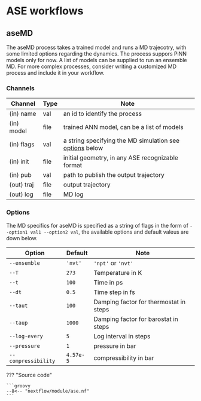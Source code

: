 # ASE workflows

## aseMD

The aseMD process takes a trained model and runs a MD trajecotry, with some
limited options regarding the dynamics. The process suppors PiNN models only for
now. A list of models can be supplied to run an ensemble MD. For more complex
processes, consider writing a customized MD process and include it in your
workflow.

### Channels

| Channel    | Type | Note                                                                |
| ---------- | ---- | ------------------------------------------------------------------- |
| (in) name  | val  | an id to identify the process                                       |
| (in) model | file | trained ANN model, can be a list of models                          |
| (in) flags | val  | a string specifying the MD simulation see [options](#options) below |
| (in) init  | file | initial geometry, in any ASE recognizable format                    |
| (in) pub   | val  | path to publish the output trajectory                               |
| (out) traj | file | output trajectory                                                   |
| (out) log  | file | MD log                                                              |

### Options

The MD specifics for aseMD is specified as a string of flags in the form of
`--option1 val1 --option2 val`, the available options and default valeus are down below.

| Option              | Default   | Note                                   |
| ------------------- | --------- | -------------------------------------- |
| `--ensemble `       | `'nvt' `  | `'npt'` or `'nvt'`                     |
| `--T `              | `273 `    | Temperature in K                       |
| `--t `              | `100 `    | Time in ps                             |
| `--dt `             | `0.5 `    | Time step in fs                        |
| `--taut `           | `100 `    | Damping factor for thermostat in steps |
| `--taup `           | `1000 `   | Damping factor for barostat in steps   |
| `--log-every `      | `5 `      | Log interval in steps                  |
| `--pressure `       | `1 `      | pressure in bar                        |
| `--compressibility` | `4.57e-5` | compressibility in bar                 |

??? "Source code"

    ```groovy
    --8<-- "nextflow/module/ase.nf"
    ```
